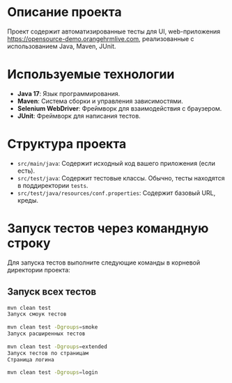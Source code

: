 # Описание проекта
Проект содержит автоматизированные тесты для UI, web-приложения https://opensource-demo.orangehrmlive.com, реализованные с использованием Java, Maven, JUnit.

# Используемые технологии
- **Java 17**: Язык программирования.
- **Maven**: Система сборки и управления зависимостями.
- **Selenium WebDriver**: Фреймворк для взаимодействия с браузером.
- **JUnit**: Фреймворк для написания тестов.

# Структура проекта
- `src/main/java`: Содержит исходный код вашего приложения (если есть).
- `src/test/java`: Содержит тестовые классы. Обычно, тесты находятся в поддиректории `tests`.
- `src/test/java/resources/conf.properties`: Содержит базовый URL, креды.

# Запуск тестов через командную строку
Для запуска тестов выполните следующие команды в корневой директории проекта:

## Запуск всех тестов
```bash
mvn clean test
Запуск смоук тестов
 
mvn clean test -Dgroups=smoke
Запуск расширенных тестов
 
mvn clean test -Dgroups=extended
Запуск тестов по страницам
Страница логина
 
mvn clean test -Dgroups=login
 
